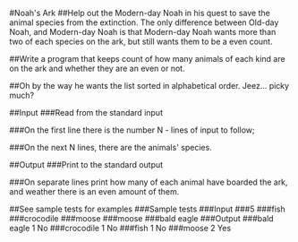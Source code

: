 #Noah's Ark
##Help out the Modern-day Noah in his quest to save the animal species from the extinction. The only difference between Old-day Noah, and Modern-day Noah is that Modern-day Noah wants more than two of each species on the ark, but still wants them to be a even count.

##Write a program that keeps count of how many animals of each kind are on the ark and whether they are an even or not.

##Oh by the way he wants the list sorted in alphabetical order. Jeez... picky much?

##Input
###Read from the standard input

###On the first line there is the number N - lines of input to follow;

###On the next N lines, there are the animals' species.

##Output
###Print to the standard output

###On separate lines print how many of each animal have boarded the ark, and weather there is an even amount of them.

##See sample tests for examples
###Sample tests
###Input
###5
###fish
###crocodile
###moose
###moose
###bald eagle
###Output
###bald eagle 1 No
###crocodile 1 No
###fish 1 No
###moose 2 Yes